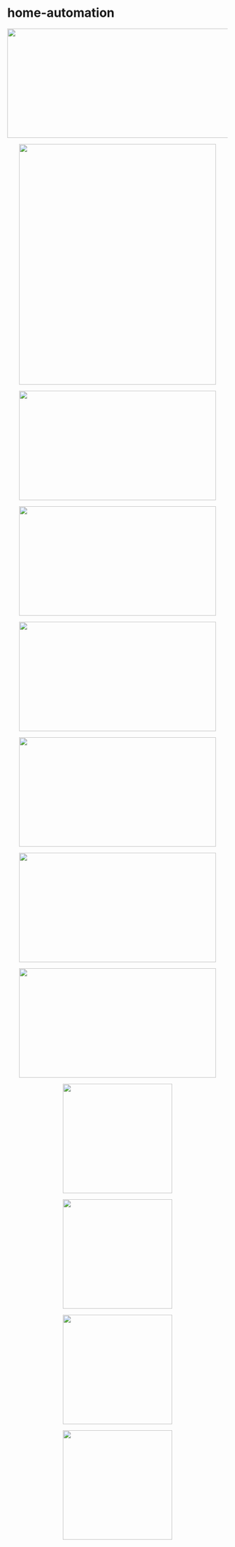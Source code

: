 # home-automation

<p align="center">
<img src="https://user-images.githubusercontent.com/104764600/192168021-f1e8db62-0d51-414c-b81d-95754818fb5d.png" width="650" height="250">
</p>


<p align="center">
<img src="https://user-images.githubusercontent.com/104764600/192168026-59798dec-13f4-46f0-9843-bff88b8a7933.png" width="450" height="550">
</p>


<p align="center">
<img src="https://user-images.githubusercontent.com/104764600/192168035-c2d9b719-73f8-40eb-8eeb-ba66d55b6fb1.png" width="450" height="250">
</p>


<p align="center">
<img src="https://user-images.githubusercontent.com/104764600/192168039-8ebc5ccc-412e-463c-a145-66d9d76b4a60.jpeg" width="450" height="250">
</p>


<p align="center">
<img src="https://user-images.githubusercontent.com/104764600/192168047-b538d6fe-9c75-487e-b19d-905a19535275.jpeg" width="450" height="250">
</p>


<p align="center">
<img src="https://user-images.githubusercontent.com/104764600/192168050-3a588fff-e99b-4d4a-acc4-c8be4831f0c0.jpeg" width="450" height="250">
</p>


<p align="center">
<img src="https://user-images.githubusercontent.com/104764600/192168052-db0d6065-cc64-4c4e-82fc-e8feb49c87c3.png" width="450" height="250">
</p>


<p align="center">
<img src="https://user-images.githubusercontent.com/104764600/192168054-b47511dc-f7bc-4df5-a933-24a7e30ab186.png" width="450" height="250">
</p>


<p align="center">
<img src="https://user-images.githubusercontent.com/104764600/192168056-88003f7b-5fca-4974-8804-41ddeebb73e9.png" width="250" height="250">
</p>


<p align="center">
<img src="https://user-images.githubusercontent.com/104764600/192168061-975471b8-e526-405a-b317-97a51e3e6932.png" width="250" height="250">
</p>


<p align="center">
<img src="https://user-images.githubusercontent.com/104764600/192168067-07631da2-62d5-470f-bed7-5c251d14fb4c.png" width="250" height="250"></p>

<p align="center"><img src="https://user-images.githubusercontent.com/104764600/192168069-abeb1d80-f80c-4227-a31f-67a5e6c45dda.png" width="250" height="250"></p>






